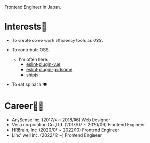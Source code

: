 Frontend Engineer in Japan.

# Interests🥳

- To create some work efficiency tools as OSS.
- To contribute OSS.
  - I'm often here:
    - [eslint-plugin-vue](https://github.com/vuejs/eslint-plugin-vue)
    - [eslint-plugin-gridsome](https://github.com/gridsome/eslint-plugin-gridsome)
    - [shipjs](https://github.com/algolia/shipjs)

- To eat spinach 🍽

# Career🧑‍💻

- AnySense Inc. (2017/4 ~ 2018/06) Web Designer
- Vega corporation Co.,Ltd. (2018/07 ~ 2020/06) Frontend Engineer
- HRBrain, Inc. (2020/07 ~ 2022/10) Frontend Engineer
- Linc' well inc. (2022/12 ~) Frontend Engineer
